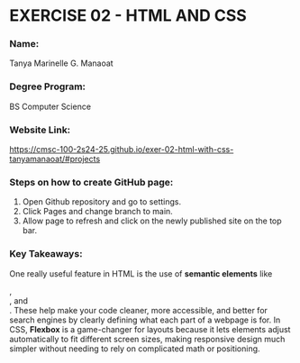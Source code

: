 # EXERCISE 02 - HTML AND CSS

### Name:
Tanya Marinelle G. Manaoat

### Degree Program:
BS Computer Science

### Website Link:
https://cmsc-100-2s24-25.github.io/exer-02-html-with-css-tanyamanaoat/#projects

### Steps on how to create GitHub page:
1. Open Github repository and go to settings.
2. Click Pages and change branch to main.
3. Allow page to refresh and click on the newly published site on the top bar.

### Key Takeaways:
One really useful feature in HTML is the use of **semantic elements** like <article>, <section>, and <nav>. These help make your code cleaner, more accessible, and better for search engines by clearly defining what each part of a webpage is for. In CSS, **Flexbox** is a game-changer for layouts because it lets elements adjust automatically to fit different screen sizes, making responsive design much simpler without needing to rely on complicated math or positioning.
